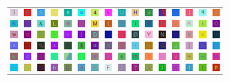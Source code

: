 <table>
<tr>
<td><img src="29.gif"></td>
<td><img src="45.gif"></td>
<td><img src="53.gif"></td>
<td><img src="2C.gif"></td>
<td><img src="38.gif"></td>
<td><img src="6F.gif"></td>
<td><img src="34.gif"></td>
<td><img src="6B.gif"></td>
<td><img src="55.gif"></td>
<td><img src="48.gif"></td>
<td><img src="64.gif"></td>
<td><img src="gr1.gif"></td>
<td><img src="2D.gif"></td>
<td><img src="5D.gif"></td>
<td><img src="71.gif"></td>
<td><img src="2B.gif"></td>
</tr>
<tr>
<td><img src="4B.gif"></td>
<td><img src="31.gif"></td>
<td><img src="26.gif"></td>
<td><img src="4C.gif"></td>
<td><img src="39.gif"></td>
<td><img src="21.gif"></td>
<td><img src="4D.gif"></td>
<td><img src="7B.gif"></td>
<td><img src="3F.gif"></td>
<td><img src="6C.gif"></td>
<td><img src="54.gif"></td>
<td><img src="42.gif"></td>
<td><img src="3B.gif"></td>
<td><img src="52.gif"></td>
<td><img src="74.gif"></td>
<td><img src="4F.gif"></td>
</tr>
<tr>
<td><img src="77.gif"></td>
<td><img src="6E.gif"></td>
<td><img src="50.gif"></td>
<td><img src="60.gif"></td>
<td><img src="3C.gif"></td>
<td><img src="28.gif"></td>
<td><img src="44.gif"></td>
<td><img src="33.gif"></td>
<td><img src="69.gif"></td>
<td><img src="40.gif"></td>
<td><img src="59.gif"></td>
<td><img src="4E.gif"></td>
<td><img src="65.gif"></td>
<td><img src="67.gif"></td>
<td><img src="73.gif"></td>
<td><img src="2E.gif"></td>
</tr>
<tr>
<td><img src="5E.gif"></td>
<td><img src="32.gif"></td>
<td><img src="25.gif"></td>
<td><img src="78.gif"></td>
<td><img src="2A.gif"></td>
<td><img src="24.gif"></td>
<td><img src="75.gif"></td>
<td><img src="58.gif"></td>
<td><img src="76.gif"></td>
<td><img src="27.gif"></td>
<td><img src="7E.gif"></td>
<td><img src="47.gif"></td>
<td><img src="4A.gif"></td>
<td><img src="5B.gif"></td>
<td><img src="41.gif"></td>
<td><img src="72.gif"></td>
</tr>
<tr>
<td><img src="62.gif"></td>
<td><img src="7A.gif"></td>
<td><img src="61.gif"></td>
<td><img src="gr3.gif"></td>
<td><img src="gr2.gif"></td>
<td><img src="7D.gif"></td>
<td><img src="23.gif"></td>
<td><img src="79.gif"></td>
<td><img src="36.gif"></td>
<td><img src="6D.gif"></td>
<td><img src="3A.gif"></td>
<td><img src="2F.gif"></td>
<td><img src="56.gif"></td>
<td><img src="3D.gif"></td>
<td><img src="5F.gif"></td>
<td><img src="57.gif"></td>
</tr>
<tr>
<td><img src="3E.gif"></td>
<td><img src="6A.gif"></td>
<td><img src="51.gif"></td>
<td><img src="68.gif"></td>
<td><img src="43.gif"></td>
<td><img src="35.gif"></td>
<td><img src="22.gif"></td>
<td><img src="46.gif"></td>
<td><img src="5A.gif"></td>
<td><img src="37.gif"></td>
<td><img src="30.gif"></td>
<td><img src="49.gif"></td>
<td><img src="63.gif"></td>
<td><img src="66.gif"></td>
<td><img src="7C.gif"></td>
<td><img src="70.gif"></td>
</tr>
</table>
